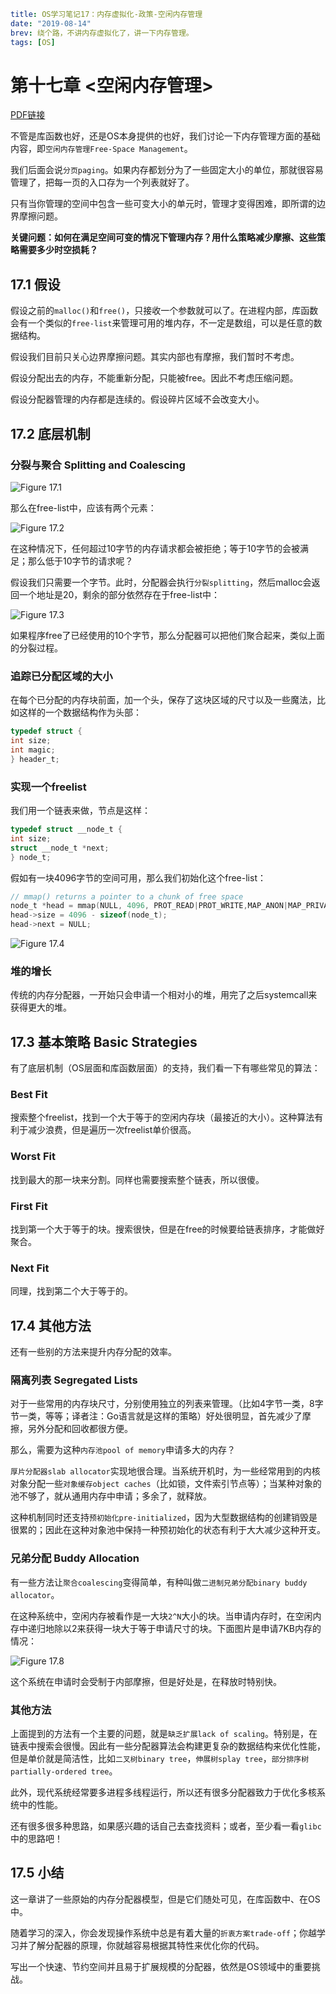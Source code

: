 ```yaml lw-blog-meta
title: OS学习笔记17：内存虚拟化-政策-空闲内存管理
date: "2019-08-14"
brev: 绕个路，不讲内存虚拟化了，讲一下内存管理。
tags: [OS]
```


# 第十七章 <空闲内存管理>

[PDF链接](http://pages.cs.wisc.edu/~remzi/OSTEP/vm-freespace.pdf)

不管是库函数也好，还是OS本身提供的也好，我们讨论一下内存管理方面的基础内容，即`空闲内存管理Free-Space Management`。

我们后面会说`分页paging`。如果内存都划分为了一些固定大小的单位，那就很容易管理了，把每一页的入口存为一个列表就好了。

只有当你管理的空间中包含一些可变大小的单元时，管理才变得困难，即所谓的边界摩擦问题。

**关键问题：如何在满足空间可变的情况下管理内存？用什么策略减少摩擦、这些策略需要多少时空损耗？**

## 17.1 假设

假设之前的`malloc()`和`free()`，只接收一个参数就可以了。在进程内部，库函数会有一个类似的`free-list`来管理可用的堆内存，不一定是数组，可以是任意的数据结构。

假设我们目前只关心边界摩擦问题。其实内部也有摩擦，我们暂时不考虑。

假设分配出去的内存，不能重新分配，只能被free。因此不考虑压缩问题。

假设分配器管理的内存都是连续的。假设碎片区域不会改变大小。

## 17.2 底层机制

### 分裂与聚合 Splitting and Coalescing

![Figure 17.1](/static/blog/2019-08-14-Fig-17-1.png)

那么在free-list中，应该有两个元素：

![Figure 17.2](/static/blog/2019-08-14-Fig-17-2.png)

在这种情况下，任何超过10字节的内存请求都会被拒绝；等于10字节的会被满足；那么低于10字节的请求呢？

假设我们只需要一个字节。此时，分配器会执行`分裂splitting`，然后malloc会返回一个地址是20，剩余的部分依然存在于free-list中：

![Figure 17.3](/static/blog/2019-08-14-Fig-17-3.png)

如果程序free了已经使用的10个字节，那么分配器可以把他们聚合起来，类似上面的分裂过程。

### 追踪已分配区域的大小

在每个已分配的内存块前面，加一个头，保存了这块区域的尺寸以及一些魔法，比如这样的一个数据结构作为头部：

```c
typedef struct {
int size;
int magic;
} header_t;
```

### 实现一个freelist

我们用一个链表来做，节点是这样：

```c
typedef struct __node_t {
int size;
struct __node_t *next;
} node_t;
```

假如有一块4096字节的空间可用，那么我们初始化这个free-list：

```c
// mmap() returns a pointer to a chunk of free space
node_t *head = mmap(NULL, 4096, PROT_READ|PROT_WRITE,MAP_ANON|MAP_PRIVATE, -1, 0);
head->size = 4096 - sizeof(node_t);
head->next = NULL;
```

![Figure 17.4](/static/blog/2019-08-14-Fig-17-4.png)

### 堆的增长

传统的内存分配器，一开始只会申请一个相对小的堆，用完了之后systemcall来获得更大的堆。

## 17.3 基本策略 Basic Strategies

有了底层机制（OS层面和库函数层面）的支持，我们看一下有哪些常见的算法：

### Best Fit

搜索整个freelist，找到一个大于等于的空闲内存块（最接近的大小）。这种算法有利于减少浪费，但是遍历一次freelist单价很高。

### Worst Fit

找到最大的那一块来分割。同样也需要搜索整个链表，所以很傻。

### First Fit

找到第一个大于等于的块。搜索很快，但是在free的时候要给链表排序，才能做好聚合。

### Next Fit

同理，找到第二个大于等于的。

## 17.4 其他方法

还有一些别的方法来提升内存分配的效率。

### 隔离列表 Segregated Lists

对于一些常用的内存块尺寸，分别使用独立的列表来管理。（比如4字节一类，8字节一类，等等；译者注：Go语言就是这样的策略）好处很明显，首先减少了摩擦，另外分配和回收都很方便。

那么，需要为这种`内存池pool of memory`申请多大的内存？

`厚片分配器slab allocator`实现地很合理。当系统开机时，为一些经常用到的内核对象分配一些`对象缓存object caches`（比如锁，文件索引节点等）；当某种对象的池不够了，就从通用内存中申请；多余了，就释放。

这种机制同时还支持`预初始化pre-initialized`，因为大型数据结构的创建销毁是很累的；因此在这种对象池中保持一种预初始化的状态有利于大大减少这种开支。

### 兄弟分配 Buddy Allocation

有一些方法让`聚合coalescing`变得简单，有种叫做`二进制兄弟分配binary buddy allocator`。

在这种系统中，空闲内存被看作是一大块`2^N`大小的块。当申请内存时，在空闲内存中递归地除以2来获得一块大于等于申请尺寸的块。下面图片是申请7KB内存的情况：

![Figure 17.8](/static/blog/2019-08-14-Fig-17-8.png)

这个系统在申请时会受制于内部摩擦，但是好处是，在释放时特别快。

### 其他方法

上面提到的方法有一个主要的问题，就是`缺乏扩展lack of scaling`。特别是，在链表中搜索会很慢。因此有一些分配器算法会构建更复杂的数据结构来优化性能，但是单价就是简洁性，比如`二叉树binary tree`，`伸展树splay tree`，`部分排序树partially-ordered tree`。

此外，现代系统经常要多进程多线程运行，所以还有很多分配器致力于优化多核系统中的性能。

还有很多很多种思路，如果感兴趣的话自己去查找资料；或者，至少看一看`glibc`中的思路吧！

## 17.5 小结

这一章讲了一些原始的内存分配器模型，但是它们随处可见，在库函数中、在OS中。

随着学习的深入，你会发现操作系统中总是有着大量的`折衷方案trade-off`；你越学习并了解分配器的原理，你就越容易根据其特性来优化你的代码。

写出一个快速、节约空间并且易于扩展规模的分配器，依然是OS领域中的重要挑战。
